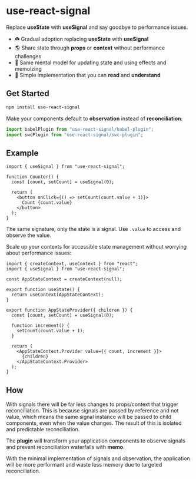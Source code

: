 # use-react-signal

Replace **useState** with **useSignal** and say goodbye to performance issues.

- ☘️ Gradual adoption replacing **useState** with **useSignal**
- 🌎 Share state through **props** or **context** without performance challenges
- 🧠 Same mental model for updating state and using effects and memoizing
- 🎈 Simple implementation that you can **read** and **understand**

## Get Started

```sh
npm install use-react-signal
```

Make your components default to **observation** instead of **reconciliation**:

```ts
import babelPlugin from "use-react-signal/babel-plugin";
import swcPlugin from "use-react-signal/swc-plugin";
```

## Example

```tsx
import { useSignal } from "use-react-signal";

function Counter() {
  const [count, setCount] = useSignal(0);

  return (
    <button onClick={() => setCount(count.value + 1)}>
      Count {count.value}
    </button>
  );
}
```

The same signature, only the state is a signal. Use `.value` to access and observe the value.

Scale up your contexts for accessible state management without worrying about performance issues:

```tsx
import { createContext, useContext } from "react";
import { useSignal } from "use-react-signal";

const AppStateContext = createContext(null);

export function useState() {
  return useContext(AppStateContext);
}

export function AppStateProvider({ children }) {
  const [count, setCount] = useSignal(0);

  function increment() {
    setCount(count.value + 1);
  }

  return (
    <AppStateContext.Provider value={{ count, increment }}>
      {children}
    </AppStateContext.Provider>
  );
}
```

## How

With signals there will be far less changes to props/context that trigger reconciliation. This is because signals are passed by reference and not value, which means the same signal instance will be passed to child components, even when the value changes. The result of this is isolated and predictable reconciliation.

The **plugin** will transform your application components to observe signals and prevent reconciliation waterfalls with **memo**.

With the minimal implementation of signals and observation, the application will be more performant and waste less memory due to targeted reconciliation.

